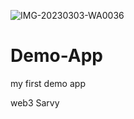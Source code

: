 ![IMG-20230303-WA0036](https://user-images.githubusercontent.com/122943835/222660728-bded64de-0a7e-4134-b47f-d69e4560d46b.jpg)
# Demo-App 
my first demo app

 
web3 Sarvy
